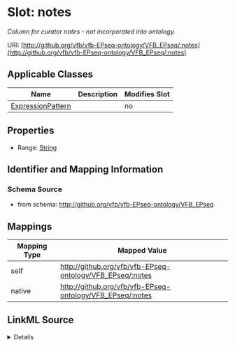 

# Slot: notes


_Column for curator notes - not incorporated into ontology._



URI: [http://github.org/vfb/vfb-EPseq-ontology/VFB_EPseq/:notes](http://github.org/vfb/vfb-EPseq-ontology/VFB_EPseq/:notes)



<!-- no inheritance hierarchy -->





## Applicable Classes

| Name | Description | Modifies Slot |
| --- | --- | --- |
| [ExpressionPattern](ExpressionPattern.md) |  |  no  |







## Properties

* Range: [String](String.md)





## Identifier and Mapping Information







### Schema Source


* from schema: http://github.org/vfb/vfb-EPseq-ontology/VFB_EPseq




## Mappings

| Mapping Type | Mapped Value |
| ---  | ---  |
| self | http://github.org/vfb/vfb-EPseq-ontology/VFB_EPseq/:notes |
| native | http://github.org/vfb/vfb-EPseq-ontology/VFB_EPseq/:notes |




## LinkML Source

<details>
```yaml
name: notes
description: Column for curator notes - not incorporated into ontology.
from_schema: http://github.org/vfb/vfb-EPseq-ontology/VFB_EPseq
rank: 1000
alias: notes
owner: ExpressionPattern
domain_of:
- ExpressionPattern
range: string

```
</details>